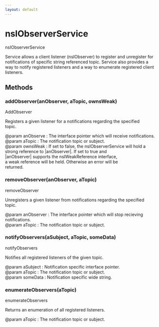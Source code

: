 ```yaml
---
layout: default
---
```


# nsIObserverService #
  
nsIObserverService  
  
Service allows a client listener (nsIObserver) to register and unregister for   
notifications of specific string referenced topic. Service also provides a   
way to notify registered listeners and a way to enumerate registered client   
listeners.  
  

## Methods ##

### addObserver(anObserver, aTopic, ownsWeak) ###
  
AddObserver  
  
Registers a given listener for a notifications regarding the specified  
topic.  
  
@param anObserve : The interface pointer which will receive notifications.  
@param aTopic    : The notification topic or subject.  
@param ownsWeak  : If set to false, the nsIObserverService will hold a   
                   strong reference to |anObserver|.  If set to true and   
                   |anObserver| supports the nsIWeakReference interface,  
                   a weak reference will be held.  Otherwise an error will be  
                   returned.  
  

### removeObserver(anObserver, aTopic) ###
  
removeObserver  
  
Unregisters a given listener from notifications regarding the specified  
topic.  
  
@param anObserver : The interface pointer which will stop recieving  
                    notifications.  
@param aTopic     : The notification topic or subject.  
  

### notifyObservers(aSubject, aTopic, someData) ###
  
notifyObservers  
  
Notifies all registered listeners of the given topic.  
  
@param aSubject : Notification specific interface pointer.  
@param aTopic   : The notification topic or subject.  
@param someData : Notification specific wide string.  
  

### enumerateObservers(aTopic) ###
  
enumerateObservers  
  
Returns an enumeration of all registered listeners.  
  
@param aTopic   : The notification topic or subject.  
  
